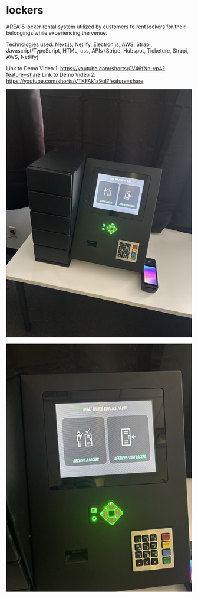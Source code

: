 # lockers
AREA15 locker rental system utilized by customers to rent lockers for their belongings while experiencing the venue.

Technologies used: Next.js, Netlify, Electron.js, AWS, Strapi, Javascript/TypeScript, HTML, css, APIs (Stripe, Hubspot, Ticketure, Strapi, AWS, Netlify)

Link to Demo Video 1: https://youtube.com/shorts/0V46fNn-vp4?feature=share
Link to Demo Video 2: https://youtube.com/shorts/VTKFAk1z9qI?feature=share

![Alt text](https://github.com/R2DEV0/lockers/blob/main/IMG_4573.jpg "Locker Example")

![Alt text](https://github.com/R2DEV0/lockers/blob/main/IMG_4574.jpg "Locker Example")

